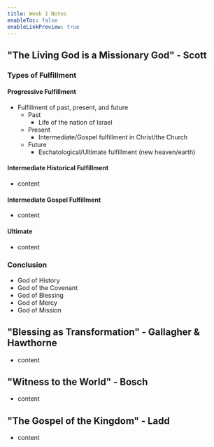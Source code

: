 ```yaml
---
title: Week 1 Notes
enableToc: false
enableLinkPreview: true
---
```


## "The Living God is a Missionary God" - Scott

### Types of Fulfillment

#### Progressive Fulfillment

- Fulfillment of past, present, and future
	- Past
		- Life of the nation of Israel
	- Present
		- Intermediate/Gospel fulfillment in Christ/the Church
	- Future
		- Eschatological/Ultimate fulfillment (new heaven/earth)

#### Intermediate Historical Fulfillment

- content

#### Intermediate Gospel Fulfillment

- content

#### Ultimate

- content

### Conclusion

- God of History
- God of the Covenant
- God of Blessing
- God of Mercy
- God of Mission

## "Blessing as Transformation" - Gallagher & Hawthorne

- content

## "Witness to the World" - Bosch

- content

## "The Gospel of the Kingdom" - Ladd

- content

